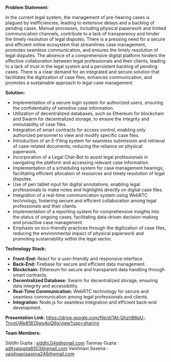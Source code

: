
**Problem Statement:**

In the current legal system, the management of pre-hearing cases is plagued by inefficiencies, leading to extensive delays and a backlog of pending cases. Manual processes, including physical paperwork and limited communication channels, contribute to a lack of transparency and hinder the timely resolution of legal disputes. There is a pressing need for a secure and efficient online ecosystem that streamlines case management, promotes seamless communication, and ensures the timely resolution of legal disputes. The absence of a comprehensive digital platform hinders the effective collaboration between legal professionals and their clients, leading to a lack of trust in the legal system and a persistent backlog of pending cases. There is a clear demand for an integrated and secure solution that facilitates the digitization of case files, enhances communication, and promotes a sustainable approach to legal case management

**Solution:**

- Implementation of a secure login system for authorized users, ensuring the confidentiality of sensitive case information.
- Utilization of decentralized databases, such as Ethereum for blockchain and Swarm for decentralized storage, to ensure the integrity and immutability of case files.
- Integration of smart contracts for access control, enabling only authorized personnel to view and modify specific case files.
- Introduction of an E-Filing system for seamless submission and retrieval of case-related documents, reducing the reliance on physical paperwork.
- Incorporation of a Legal Chat-Bot to assist legal professionals in navigating the platform and accessing relevant case information.
- Implementation of a scheduling system for case management hearings, facilitating efficient allocation of resources and timely resolution of legal disputes.
- Use of pen tablet input for digital annotations, enabling legal professionals to make notes and highlights directly on digital case files.
- Integration of a real-time communication system using WebRTC technology, fostering secure and efficient collaboration among legal professionals and their clients.
- Implementation of a reporting system for comprehensive insights into the status of ongoing cases, facilitating data-driven decision-making and proactive case management.
- Emphasis on eco-friendly practices through the digitization of case files, reducing the environmental impact of physical paperwork and promoting sustainability within the legal sector.

**Technology Stack:**

- **Front-End:** React for a user-friendly and responsive interface.
- **Back-End:** Firebase for secure and efficient data management.
- **Blockchain:** Ethereum for secure and transparent data handling through smart contracts.
- **Decentralized Database:** Swarm for decentralized storage, ensuring data integrity and accessibility.
- **Real-Time Communication:** WebRTC technology for secure and seamless communication among legal professionals and clients.
- **Integration:** Node.js for seamless integration and efficient back-end development.

**Presentation Link:**
  https://drive.google.com/file/d/1At-QhzhB6qU-TnvgUjRe85EOlwu4oQ9g/view?usp=sharing

**Team Members:**

Siddhi Gupta : siddhi.04g@gmail.com
Tanmay Gupta : adityagupta8503@gmail.com
Vaishnavi Saxena : vaishnavisaxena246@gmail.com
 

  
